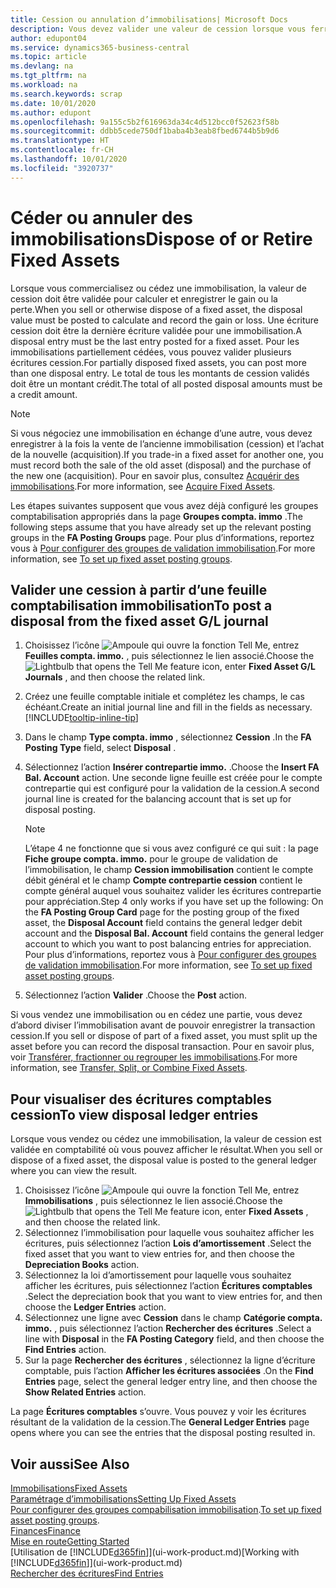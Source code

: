 ```yaml
---
title: Cession ou annulation d’immobilisations| Microsoft Docs
description: Vous devez valider une valeur de cession lorsque vous ferraillez, vendez, ou annulez une immobilisation.
author: edupont04
ms.service: dynamics365-business-central
ms.topic: article
ms.devlang: na
ms.tgt_pltfrm: na
ms.workload: na
ms.search.keywords: scrap
ms.date: 10/01/2020
ms.author: edupont
ms.openlocfilehash: 9a155c5b2f616963da34c4d512bcc0f52623f58b
ms.sourcegitcommit: ddbb5cede750df1baba4b3eab8fbed6744b5b9d6
ms.translationtype: HT
ms.contentlocale: fr-CH
ms.lasthandoff: 10/01/2020
ms.locfileid: "3920737"
---
```

# <a name="dispose-of-or-retire-fixed-assets"></a><span data-ttu-id="77674-103">Céder ou annuler des immobilisations</span><span class="sxs-lookup"><span data-stu-id="77674-103">Dispose of or Retire Fixed Assets</span></span>

<span data-ttu-id="77674-104">Lorsque vous commercialisez ou cédez une immobilisation, la valeur de cession doit être validée pour calculer et enregistrer le gain ou la perte.</span><span class="sxs-lookup"><span data-stu-id="77674-104">When you sell or otherwise dispose of a fixed asset, the disposal value must be posted to calculate and record the gain or loss.</span></span> <span data-ttu-id="77674-105">Une écriture cession doit être la dernière écriture validée pour une immobilisation.</span><span class="sxs-lookup"><span data-stu-id="77674-105">A disposal entry must be the last entry posted for a fixed asset.</span></span> <span data-ttu-id="77674-106">Pour les immobilisations partiellement cédées, vous pouvez valider plusieurs écritures cession.</span><span class="sxs-lookup"><span data-stu-id="77674-106">For partially disposed fixed assets, you can post more than one disposal entry.</span></span> <span data-ttu-id="77674-107">Le total de tous les montants de cession validés doit être un montant crédit.</span><span class="sxs-lookup"><span data-stu-id="77674-107">The total of all posted disposal amounts must be a credit amount.</span></span>  

> [!NOTE]  
> <span data-ttu-id="77674-108">Si vous négociez une immobilisation en échange d’une autre, vous devez enregistrer à la fois la vente de l’ancienne immobilisation (cession) et l’achat de la nouvelle (acquisition).</span><span class="sxs-lookup"><span data-stu-id="77674-108">If you trade-in a fixed asset for another one, you must record both the sale of the old asset (disposal) and the purchase of the new one (acquisition).</span></span> <span data-ttu-id="77674-109">Pour en savoir plus, consultez [Acquérir des immobilisations](fa-how-acquire.md).</span><span class="sxs-lookup"><span data-stu-id="77674-109">For more information, see [Acquire Fixed Assets](fa-how-acquire.md).</span></span>  

<span data-ttu-id="77674-110">Les étapes suivantes supposent que vous avez déjà configuré les groupes comptabilisation appropriés dans la page **Groupes compta. immo** .</span><span class="sxs-lookup"><span data-stu-id="77674-110">The following steps assume that you have already set up the relevant posting groups in the **FA Posting Groups** page.</span></span> <span data-ttu-id="77674-111">Pour plus d’informations, reportez vous à [Pour configurer des groupes de validation immobilisation](fa-how-setup-general.md#to-set-up-fixed-asset-posting-groups).</span><span class="sxs-lookup"><span data-stu-id="77674-111">For more information, see [To set up fixed asset posting groups](fa-how-setup-general.md#to-set-up-fixed-asset-posting-groups).</span></span>  

## <a name="to-post-a-disposal-from-the-fixed-asset-gl-journal"></a><span data-ttu-id="77674-112">Valider une cession à partir d’une feuille comptabilisation immobilisation</span><span class="sxs-lookup"><span data-stu-id="77674-112">To post a disposal from the fixed asset G/L journal</span></span>

1. <span data-ttu-id="77674-113">Choisissez l’icône ![Ampoule qui ouvre la fonction Tell Me](media/ui-search/search_small.png "Dites-moi ce que vous voulez faire"), entrez **Feuilles compta. immo.** , puis sélectionnez le lien associé.</span><span class="sxs-lookup"><span data-stu-id="77674-113">Choose the ![Lightbulb that opens the Tell Me feature](media/ui-search/search_small.png "Tell me what you want to do") icon, enter **Fixed Asset G/L Journals** , and then choose the related link.</span></span>  
2. <span data-ttu-id="77674-114">Créez une feuille comptable initiale et complétez les champs, le cas échéant.</span><span class="sxs-lookup"><span data-stu-id="77674-114">Create an initial journal line and fill in the fields as necessary.</span></span> [!INCLUDE[tooltip-inline-tip](includes/tooltip-inline-tip_md.md)]  
3. <span data-ttu-id="77674-115">Dans le champ **Type compta. immo** , sélectionnez **Cession** .</span><span class="sxs-lookup"><span data-stu-id="77674-115">In the **FA Posting Type** field, select **Disposal** .</span></span>  
4. <span data-ttu-id="77674-116">Sélectionnez l’action **Insérer contrepartie immo.** .</span><span class="sxs-lookup"><span data-stu-id="77674-116">Choose the **Insert FA Bal. Account** action.</span></span> <span data-ttu-id="77674-117">Une seconde ligne feuille est créée pour le compte contrepartie qui est configuré pour la validation de la cession.</span><span class="sxs-lookup"><span data-stu-id="77674-117">A second journal line is created for the balancing account that is set up for disposal posting.</span></span>  

    > [!NOTE]  
    >  <span data-ttu-id="77674-118">L’étape 4 ne fonctionne que si vous avez configuré ce qui suit : la page **Fiche groupe compta. immo.** pour le groupe de validation de l’immobilisation, le champ **Cession immobilisation** contient le compte débit général et le champ **Compte contrepartie cession** contient le compte général auquel vous souhaitez valider les écritures contrepartie pour appréciation.</span><span class="sxs-lookup"><span data-stu-id="77674-118">Step 4 only works if you have set up the following: On the **FA Posting Group Card** page for the posting group of the fixed asset, the **Disposal Account** field contains the general ledger debit account and the **Disposal Bal. Account** field contains the general ledger account to which you want to post balancing entries for appreciation.</span></span> <span data-ttu-id="77674-119">Pour plus d’informations, reportez vous à [Pour configurer des groupes de validation immobilisation](fa-how-setup-general.md#to-set-up-fixed-asset-posting-groups).</span><span class="sxs-lookup"><span data-stu-id="77674-119">For more information, see [To set up fixed asset posting groups](fa-how-setup-general.md#to-set-up-fixed-asset-posting-groups).</span></span>  
5. <span data-ttu-id="77674-120">Sélectionnez l’action **Valider** .</span><span class="sxs-lookup"><span data-stu-id="77674-120">Choose the **Post** action.</span></span>  

<span data-ttu-id="77674-121">Si vous vendez une immobilisation ou en cédez une partie, vous devez d’abord diviser l’immobilisation avant de pouvoir enregistrer la transaction cession.</span><span class="sxs-lookup"><span data-stu-id="77674-121">If you sell or dispose of part of a fixed asset, you must split up the asset before you can record the disposal transaction.</span></span> <span data-ttu-id="77674-122">Pour en savoir plus, voir [Transférer, fractionner ou regrouper les immobilisations](fa-how-trans-split-combine.md).</span><span class="sxs-lookup"><span data-stu-id="77674-122">For more information, see [Transfer, Split, or Combine Fixed Assets](fa-how-trans-split-combine.md).</span></span>  

## <a name="to-view-disposal-ledger-entries"></a><span data-ttu-id="77674-123">Pour visualiser des écritures comptables cession</span><span class="sxs-lookup"><span data-stu-id="77674-123">To view disposal ledger entries</span></span>
<span data-ttu-id="77674-124">Lorsque vous vendez ou cédez une immobilisation, la valeur de cession est validée en comptabilité où vous pouvez afficher le résultat.</span><span class="sxs-lookup"><span data-stu-id="77674-124">When you sell or dispose of a fixed asset, the disposal value is posted to the general ledger where you can view the result.</span></span>  

1. <span data-ttu-id="77674-125">Choisissez l’icône ![Ampoule qui ouvre la fonction Tell Me](media/ui-search/search_small.png "Dites-moi ce que vous voulez faire"), entrez **Immobilisations** , puis sélectionnez le lien associé.</span><span class="sxs-lookup"><span data-stu-id="77674-125">Choose the ![Lightbulb that opens the Tell Me feature](media/ui-search/search_small.png "Tell me what you want to do") icon, enter **Fixed Assets** , and then choose the related link.</span></span>  
2. <span data-ttu-id="77674-126">Sélectionnez l’immobilisation pour laquelle vous souhaitez afficher les écritures, puis sélectionnez l’action **Lois d’amortissement** .</span><span class="sxs-lookup"><span data-stu-id="77674-126">Select the fixed asset that you want to view entries for, and then choose the **Depreciation Books** action.</span></span>  
3. <span data-ttu-id="77674-127">Sélectionnez la loi d’amortissement pour laquelle vous souhaitez afficher les écritures, puis sélectionnez l’action **Écritures comptables** .</span><span class="sxs-lookup"><span data-stu-id="77674-127">Select the depreciation book that you want to view entries for, and then choose the **Ledger Entries** action.</span></span>  
4. <span data-ttu-id="77674-128">Sélectionnez une ligne avec **Cession** dans le champ **Catégorie compta. immo.** , puis sélectionnez l’action **Rechercher des écritures** .</span><span class="sxs-lookup"><span data-stu-id="77674-128">Select a line with **Disposal** in the **FA Posting Category** field, and then choose the **Find Entries** action.</span></span>  
5. <span data-ttu-id="77674-129">Sur la page **Rechercher des écritures** , sélectionnez la ligne d’écriture comptable, puis l’action **Afficher les écritures associées** .</span><span class="sxs-lookup"><span data-stu-id="77674-129">On the **Find Entries** page, select the general ledger entry line, and then choose the **Show Related Entries** action.</span></span>  

<span data-ttu-id="77674-130">La page **Écritures comptables** s’ouvre. Vous pouvez y voir les écritures résultant de la validation de la cession.</span><span class="sxs-lookup"><span data-stu-id="77674-130">The **General Ledger Entries** page opens where you can see the entries that the disposal posting resulted in.</span></span>  

## <a name="see-also"></a><span data-ttu-id="77674-131">Voir aussi</span><span class="sxs-lookup"><span data-stu-id="77674-131">See Also</span></span>

[<span data-ttu-id="77674-132">Immobilisations</span><span class="sxs-lookup"><span data-stu-id="77674-132">Fixed Assets</span></span>](fa-manage.md)  
[<span data-ttu-id="77674-133">Paramétrage d’immobilisations</span><span class="sxs-lookup"><span data-stu-id="77674-133">Setting Up Fixed Assets</span></span>](fa-setup.md)  
<span data-ttu-id="77674-134">[Pour configurer des groupes compabilisation immobilisation](fa-how-setup-general.md#to-set-up-fixed-asset-posting-groups).</span><span class="sxs-lookup"><span data-stu-id="77674-134">[To set up fixed asset posting groups](fa-how-setup-general.md#to-set-up-fixed-asset-posting-groups).</span></span>  
[<span data-ttu-id="77674-135">Finances</span><span class="sxs-lookup"><span data-stu-id="77674-135">Finance</span></span>](finance.md)  
[<span data-ttu-id="77674-136">Mise en route</span><span class="sxs-lookup"><span data-stu-id="77674-136">Getting Started</span></span>](product-get-started.md)  
<span data-ttu-id="77674-137">[Utilisation de [!INCLUDE[d365fin](includes/d365fin_md.md)]](ui-work-product.md)</span><span class="sxs-lookup"><span data-stu-id="77674-137">[Working with [!INCLUDE[d365fin](includes/d365fin_md.md)]](ui-work-product.md)</span></span>  
[<span data-ttu-id="77674-138">Rechercher des écritures</span><span class="sxs-lookup"><span data-stu-id="77674-138">Find Entries</span></span>](ui-find-entries.md)  
